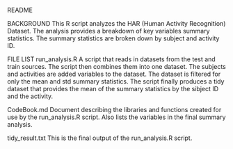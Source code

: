 README

BACKGROUND
This R script analyzes the HAR (Human Activity Recognition) Dataset. The analysis provides a breakdown of key variables summary statistics. The summary statistics are broken down by subject and activity ID.

FILE LIST
run_analysis.R
A script that reads in datasets from the test and train sources. The script then combines them into one dataset.
The subjects and activities are added variables to the dataset. The dataset is filtered for only the mean and std summary statistics.
The script finally produces a tidy dataset that provides the mean of the summary statistics by the sibject ID and the activity.

CodeBook.md
Document describing the libraries and functions created for use by the run_analysis.R script. Also lists the variables in the final summary analysis.

tidy_result.txt
This is the final output of the run_analysis.R script.
